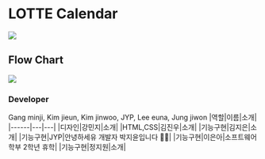 # LOTTE Calendar

<img src="https://user-images.githubusercontent.com/63117632/95637964-24b03300-0ace-11eb-83c5-6e9a8311aff4.png">

## Flow Chart

<img src="https://user-images.githubusercontent.com/63117632/95637803-9fc51980-0acd-11eb-936a-1bd932d51ba9.png">

### Developer

Gang minji, Kim jieun, Kim jinwoo, JYP, Lee euna, Jung jiwon
|역할|이름|소개|
|------|---|---|
|디자인|강민지|소개|
|HTML,CSS|김진우|소개|
|기능구현|김지은|소개|
|기능구현|JYP|안녕하세유 개발자 박지윤입니다 👻👻|
|기능구현|이은아|소프트웨어학부 2학년 휴학|
|기능구현|정지원|소개|
